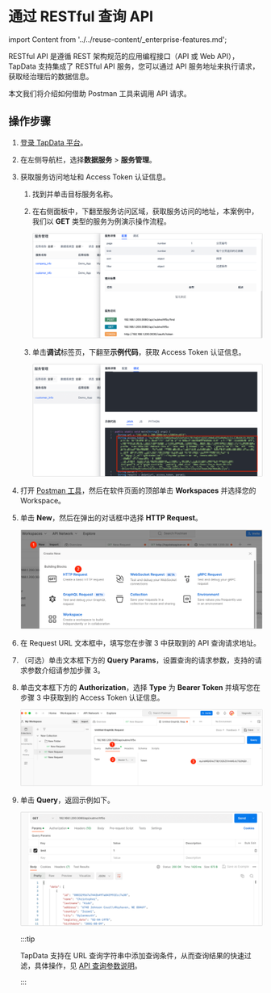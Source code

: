 # 通过 RESTful 查询 API

import Content from '../../reuse-content/_enterprise-features.md';

<Content />

RESTful API 是遵循 REST 架构规范的应用编程接口（API 或 Web API），TapData 支持集成了 RESTful API 服务，您可以通过 API 服务地址来执行请求，获取经治理后的数据信息。

本文我们将介绍如何借助 Postman 工具来调用 API 请求。

## 操作步骤

1. [登录 TapData 平台](../log-in.md)。

2. 在左侧导航栏，选择**数据服务** > **服务管理**。

3. 获取服务访问地址和 Access Token 认证信息。

   1. 找到并单击目标服务名称。

   2. 在右侧面板中，下翻至服务访问区域，获取服务访问的地址，本案例中，我们以 **GET** 类型的服务为例演示操作流程。

      ![获取服务访问地址](../../images/obtain_restful_address.png)

   3. 单击**调试**标签页，下翻至**示例代码**，获取 Access Token 认证信息。

      ![获取 Access Token](../../images/obtain_access_token.png)

4. 打开 [Postman 工具](https://www.postman.com/)，然后在软件页面的顶部单击 **Workspaces** 并选择您的 Workspace。

5. 单击 **New**，然后在弹出的对话框中选择 **HTTP Request**。

   ![创建 HTTP 请求](../../images/create_restful_request.png)

6. 在 Request URL 文本框中，填写您在步骤 3 中获取到的 API 查询请求地址。

6. （可选）单击文本框下方的 **Query Params**，设置查询的请求参数，支持的请求参数介绍请参加步骤 3。

7. 单击文本框下方的 **Authorization**，选择 **Type** 为 **Bearer Token** 并填写您在步骤 3 中获取到的 Access Token 认证信息。

   ![设置认证信息](../../images/restful_authorization.png)

8. 单击 **Query**，返回示例如下。

   ![查询结果](../../images/restful_api_query_result.png)
   
   :::tip
   
   TapData 支持在 URL 查询字符串中添加查询条件，从而查询结果的快速过滤，具体操作，见 [API 查询参数说明](api-query-params.md)。
   
   :::
